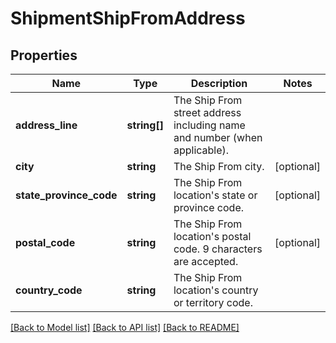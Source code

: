 # ShipmentShipFromAddress

## Properties
Name | Type | Description | Notes
------------ | ------------- | ------------- | -------------
**address_line** | **string[]** | The Ship From street address including name and number (when applicable). | 
**city** | **string** | The Ship From city. | [optional] 
**state_province_code** | **string** | The Ship From location&#x27;s state or province code. | [optional] 
**postal_code** | **string** | The Ship From location&#x27;s postal code. 9 characters are accepted. | [optional] 
**country_code** | **string** | The Ship From location&#x27;s country or territory code. | 

[[Back to Model list]](../../README.md#documentation-for-models) [[Back to API list]](../../README.md#documentation-for-api-endpoints) [[Back to README]](../../README.md)

